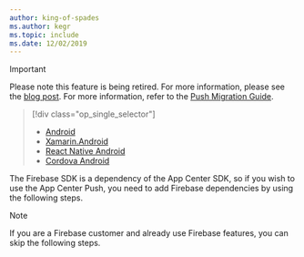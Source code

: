 ```yaml
---
author: king-of-spades
ms.author: kegr
ms.topic: include
ms.date: 12/02/2019
---
```


> [!IMPORTANT]
> Please note this feature is being retired. For more information, please see the [blog post](https://devblogs.microsoft.com/appcenter/app-center-mbaas-retirement/). For more information, refer to the [Push Migration Guide](~/migration/push/index.md).

> [!div  class="op_single_selector"]
> * [Android](../android.md)
> * [Xamarin.Android](../xamarin-android.md)
> * [React Native Android](../react-native-android.md)
> * [Cordova Android](../cordova-android.md)

The Firebase SDK is a dependency of the App Center SDK, so if you wish to use the
App Center Push, you need to add Firebase dependencies by using the following steps.

> [!NOTE]
> If you are a Firebase customer and already use Firebase features, you can
> skip the following steps.
